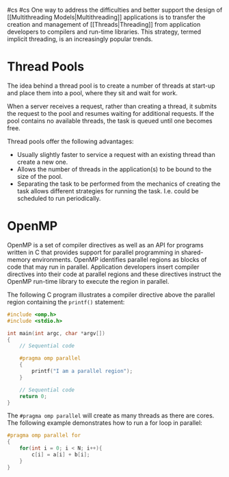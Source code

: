 #cs #cs
One way to address the difficulties and better support the design of [[Multithreading Models|Multithreading]] applications is to transfer the creation and management of [[Threads|Threading]] from application developers to compilers and run-time libraries. This strategy, termed implicit threading, is an increasingly popular trends.

# Thread Pools
The idea behind a thread pool is to create a number of threads at start-up and place them into a pool, where they sit and wait for work. 

When a server receives a request, rather than creating a thread, it submits the request to the pool and resumes waiting for additional requests. If the pool contains no available threads, the task is queued until one becomes free.

Thread pools offer the following advantages:
- Usually slightly faster to service a request with an existing thread than create a new one.
- Allows the number of threads in the application(s) to be bound to the size of the pool.
- Separating the task to be performed from the mechanics of creating the task allows different strategies for running the task. I.e. could be scheduled to run periodically.

# OpenMP
OpenMP is a set of compiler directives as well as an API for programs written in C that provides support for parallel programming in shared-memory environments. OpenMP identifies parallel regions as blocks of code that may run in parallel. Application developers insert compiler directives into their code at parallel regions and these directives instruct the OpenMP run-time library to execute the region in parallel. 

The following C program illustrates a compiler directive above the parallel region containing the `printf()` statement:
```c
#include <omp.h>
#include <stdio.h>

int main(int argc, char *argv[])
{
	// Sequential code

	#pragma omp parallel
	{
		printf("I am a parallel region");
	}

	// Sequential code
	return 0;
}
```
The `#pragma omp parallel` will create as many threads as there are cores. The following example demonstrates how to run a for loop in parallel:
```c
#pragma omp parallel for
{
	for(int i = 0; i < N; i++){
		c[i] = a[i] + b[i];
	}
}
```
